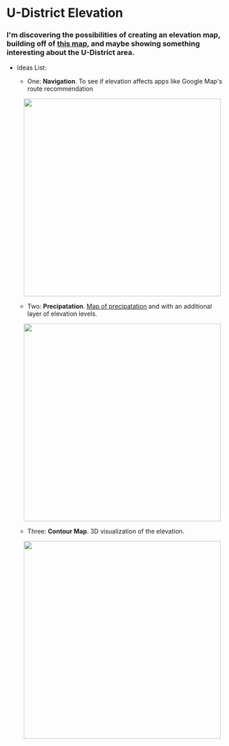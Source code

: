 # U-District Elevation
### I'm discovering the possibilities of creating an elevation map, building off of <a href="https://en-us.topographic-map.com/maps/na3/Seattle">this map</a>, and maybe showing something interesting about the U-District area.

* Ideas List:
    * One: **Navigation**. To see if elevation affects apps like Google Map's route recommendation
    <p align="center">
        <img src="https://gisgeography.com/wp-content/uploads/2020/06/Seattle-Road-Map.jpg" width="450">
    </p>

    * Two: **Precipatation**. <a href="https://www.theurbanist.org/2015/10/15/map-of-the-week-rainfall-across-seattle-neighborhoods">Map of precipatation</a> and with an additional layer of elevation levels. 
    <p align="center">
        <img src="https://www.theurbanist.org/wp-content/uploads/2015/10/Screen-Shot-2015-10-14-at-19.55.34.png" width="450">
    </p>

    * Three: **Contour Map**. 3D visualization of the elevation. 
    <p align="center">
        <img src="https://image.shutterstock.com/image-illustration/3d-topographic-map-background-concept-600w-722938309.jpg" width="450">
    </p>

